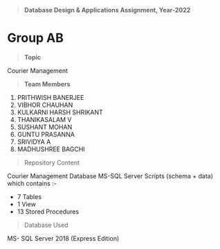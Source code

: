  

> **Database Design & Applications Assignment, Year-2022**

# Group AB

                      

>  **Topic**

Courier Management



> **Team Members**

 1. PRITHWISH BANERJEE
 2. VIBHOR CHAUHAN
 3. KULKARNI HARSH SHRIKANT
 4. THANIKASALAM V
 5. SUSHANT MOHAN
 6. GUNTU PRASANNA
 7. SRIVIDYA A
 8. MADHUSHREE BAGCHI



>  Repository Content

 Courier Management Database MS-SQL Server Scripts (schema + data) which contains :- 
 

 -  7 Tables
 - 1 View
 -  13 Stored Procedures 

> Database Used

MS- SQL Server 2018 (Express Edition) 
